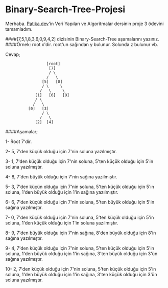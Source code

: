 # Binary-Search-Tree-Projesi

Merhaba. [Patika.dev](https://www.patika.dev/tr)'in Veri Yapıları ve Algoritmalar dersinin proje 3 ödevini tamamladım.

####[7,5,1,8,3,6,0,9,4,2] dizisinin Binary-Search-Tree aşamalarını yazınız.
####Örnek: root x'dir. root'un sağından y bulunur. Solunda z bulunur vb.

Cevap;

                      [root]
                       [7]
                       / \
                      /   \
                    [5]   [8]
                    / \     \
                   /   \     \
                 [1]   [6]   [9]
                 / \
                /   \
              [0]   [3]
                    / \
                   /   \
                 [2]  [4]
                 
####Aşamalar;

1-  Root 7'dir.

2-  5, 7'den küçük olduğu için 7'nin soluna yazılmıştır.

3-  1, 7'den küçük olduğu için 7'nin soluna, 5'ten küçük olduğu için 5'in soluna yazılmıştır.

4-  8, 7'den büyük olduğu için 7'nin sağına yazılmıştır.

5-  3, 7'den küçün olduğu için 7'nin soluna, 5'ten küçük olduğu için 5'in soluna, 1'den büyük olduğu için 1'in sağına yazılmıştır.

6-  6, 7'den küçük olduğu için 7'nin soluna, 5'ten büyük olduğu için 5'in sağına yazılmıştır.

7-  0, 7'den küçük olduğu için 7'nin soluna, 5'ten küçük olduğu için 5'in soluna, 1'den küçük olduğu için 1'in soluna yazılmıştır.

8-  9, 7'den büyük olduğu için 7'nin sağına, 8'den büyük olduğu için 8'in sağına yazılmıştır.

9-  4, 7'den küçük olduğu için 7'nin soluna, 5'ten küçük olduğu için 5'in soluna, 1'den büyük olduğu için 1'in sağına, 3'ten büyük olduğu için 3'ün sağına yazılmıştır.

10- 2, 7'den küçük olduğu için 7'nin soluna, 5'ten küçük olduğu için 5'in soluna, 1'den büyük olduğu için 1'in sağına, 3'ten küçük olduğu için 3'ün soluna yazılmıştır.

